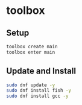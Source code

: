 # toolbox

## Setup

```bash
toolbox create main
toolbox enter main
```

## Update and Install

```bash
sudo dnf update -y
sudo dnf install fish -y
sudo dnf install gcc -y
```
